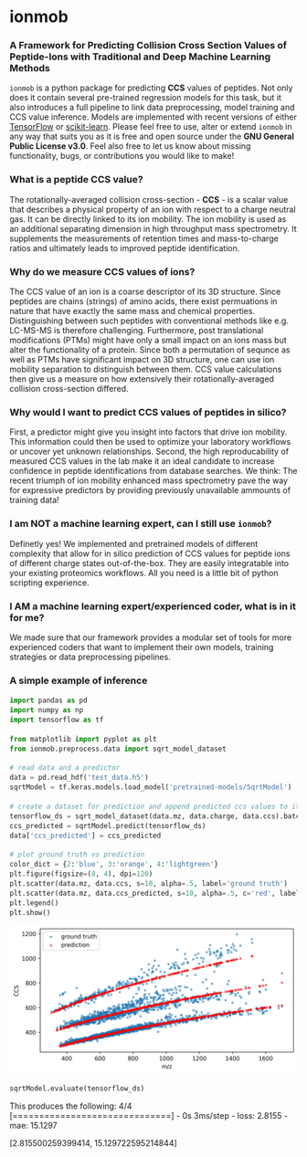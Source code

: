 # ionmob
### A Framework for Predicting Collision Cross Section Values of Peptide-Ions with Traditional and Deep Machine Learning Methods

```ionmob``` is a python package for predicting **CCS** values of peptides.
Not only does it contain several pre-trained regression models for this task, but it also introduces a full pipeline to link data preprocessing, model training and CCS value inference.
Models are implemented with recent versions of either [TensorFlow](https://www.tensorflow.org/) or [scikit-learn](https://scikit-learn.org/stable/). 
Please feel free to use, alter or extend ```ionmob``` in any way that suits you as it is free and open source under the **GNU General Public License v3.0**. 
Feel also free to let us know about missing functionality, bugs, or contributions you would like to make!

### What is a peptide CCS value?
The rotationally-averaged collision cross-section - **CCS** - is a scalar value that describes a physical property of an ion with respect to a charge neutral gas. 
It can be directly linked to its ion mobility. 
The ion mobility is used as an additional separating dimension in high throughput mass spectrometry.
It supplements the measurements of retention times and mass-to-charge ratios and ultimately leads to improved peptide identification.

### Why do we measure CCS values of ions?
The CCS value of an ion is a coarse descriptor of its 3D structure. 
Since peptides are chains (strings) of amino acids, there exist permuations in nature that have exactly the same mass and chemical properties. 
Distinguishing between such peptides with conventional methods like e.g. LC-MS-MS is therefore challenging.
Furthermore, post translational modifications (PTMs) might have only a small impact on an ions mass but alter the functionality of a protein.
Since both a permutation of sequnce as well as PTMs have significant impact on 3D structure, one can use ion mobility separation to distinguish between them.
CCS value calculations then give us a measure on how extensively their rotationally-averaged collision cross-section differed.

### Why would I want to predict CCS values of peptides in silico?
First, a predictor might give you insight into factors that drive ion mobility.
This information could then be used to optimize your laboratory workflows or uncover yet unknown relationships.
Second, the high reproducability of measured CCS values in the lab make it an ideal candidate to increase confidence in peptide identifications from database searches.
We think: The recent triumph of ion mobility enhanced mass spectrometry pave the way for expressive predictors by providing previously unavailable ammounts of training data!

### I am NOT a machine learning expert, can I still use ```ionmob```?
Definetly yes! 
We implemented and pretrained models of different complexity that allow for in silico prediction of CCS values for peptide ions of different charge states out-of-the-box. 
They are easily integratable into your existing proteomics workflows.
All you need is a little bit of python scripting experience.

### I AM a machine learning expert/experienced coder, what is in it for me?
We made sure that our framework provides a modular set of tools for more experienced coders that want to implement their own models, training strategies or data preprocessing pipelines.

### A simple example of inference
```python
import pandas as pd
import numpy as np
import tensorflow as tf

from matplotlib import pyplot as plt
from ionmob.preprocess.data import sqrt_model_dataset

# read data and a predictor
data = pd.read_hdf('test_data.h5')
sqrtModel = tf.keras.models.load_model('pretrained-models/SqrtModel')

# create a dataset for prediction and append predicted ccs values to it
tensorflow_ds = sqrt_model_dataset(data.mz, data.charge, data.ccs).batch(1024)
ccs_predicted = sqrtModel.predict(tensorflow_ds)
data['ccs_predicted'] = ccs_predicted

# plot ground truth vs prediction 
color_dict = {2:'blue', 3:'orange', 4:'lightgreen'}
plt.figure(figsize=(8, 4), dpi=120)
plt.scatter(data.mz, data.ccs, s=10, alpha=.5, label='ground truth')
plt.scatter(data.mz, data.ccs_predicted, s=10, alpha=.5, c='red', label='prediction')
plt.legend()
plt.show()
```

<p align="center">
  <img src="docs/images/sqrt_model.png" width="700" title="prediction vs ground truth">
</p>

```python
sqrtModel.evaluate(tensorflow_ds)
```

This produces the following:
4/4 [==============================] - 0s 3ms/step - loss: 2.8155 - mae: 15.1297

[2.815500259399414, 15.129722595214844]
